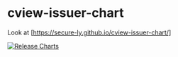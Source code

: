 # cview-issuer-chart
Look at [https://secure-ly.github.io/cview-issuer-chart/]


[![Release Charts](https://github.com/secure-ly/cview-issuer-chart/actions/workflows/helm-chart-releaser.yaml/badge.svg)](https://github.com/secure-ly/cview-issuer-chart/actions/workflows/helm-chart-releaser.yaml)



